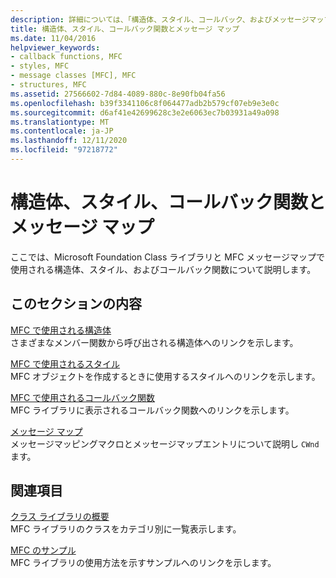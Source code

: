 ```yaml
---
description: 詳細については、「構造体、スタイル、コールバック、およびメッセージマップ」を参照してください。
title: 構造体、スタイル、コールバック関数とメッセージ マップ
ms.date: 11/04/2016
helpviewer_keywords:
- callback functions, MFC
- styles, MFC
- message classes [MFC], MFC
- structures, MFC
ms.assetid: 27566602-7d84-4089-880c-8e90fb04fa56
ms.openlocfilehash: b39f3341106c8f064477adb2b579cf07eb9e3e0c
ms.sourcegitcommit: d6af41e42699628c3e2e6063ec7b03931a49a098
ms.translationtype: MT
ms.contentlocale: ja-JP
ms.lasthandoff: 12/11/2020
ms.locfileid: "97218772"
---
```

# <a name="structures-styles-callbacks-and-message-maps"></a>構造体、スタイル、コールバック関数とメッセージ マップ

ここでは、Microsoft Foundation Class ライブラリと MFC メッセージマップで使用される構造体、スタイル、およびコールバック関数について説明します。

## <a name="in-this-section"></a>このセクションの内容

[MFC で使用される構造体](../../mfc/reference/structures-used-by-mfc.md)<br/>
さまざまなメンバー関数から呼び出される構造体へのリンクを示します。

[MFC で使用されるスタイル](../../mfc/reference/styles-used-by-mfc.md)<br/>
MFC オブジェクトを作成するときに使用するスタイルへのリンクを示します。

[MFC で使用されるコールバック関数](../../mfc/reference/callback-functions-used-by-mfc.md)<br/>
MFC ライブラリに表示されるコールバック関数へのリンクを示します。

[メッセージ マップ](../../mfc/reference/message-maps-mfc.md)<br/>
メッセージマッピングマクロとメッセージマップエントリについて説明し `CWnd` ます。

## <a name="related-sections"></a>関連項目

[クラス ライブラリの概要](../../mfc/class-library-overview.md)<br/>
MFC ライブラリのクラスをカテゴリ別に一覧表示します。

[MFC のサンプル](../../overview/visual-cpp-samples.md#mfc-samples)<br/>
MFC ライブラリの使用方法を示すサンプルへのリンクを示します。
